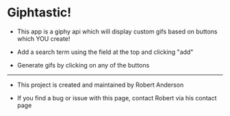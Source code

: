 # Giphtastic!

- This app is a giphy api which will display custom gifs based on buttons which YOU create!

- Add a search term using the field at the top and clicking "add"

- Generate gifs by clicking on any of the buttons

---
- This project is created and maintained by Robert Anderson

- If you find a bug or issue with this page, contact Robert via his contact page